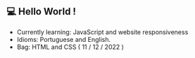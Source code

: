 ## :computer: Hello World !

- Currently learning: JavaScript and website responsiveness
- Idioms: Portuguese and English.
- Bag: HTML and CSS ( 11 / 12 / 2022 ) 







